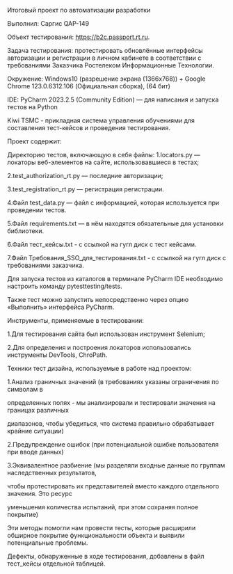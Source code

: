 Итоговый проект по автоматизации разработки

Выполнил: Саргис QAP-149

Объект тестирования: https://b2c.passport.rt.ru.

Задача тестирования: протестировать обновлённые интерфейсы авторизации и регистрации в личном кабинете в соответствии с требованиями Заказчика Ростелеком Информационные Технологии.

Окружение: Windows10 (разрешение экрана (1366x768)) + Google Chrome 123.0.6312.106 (Официальная сборка), (64 бит)

IDE: PyCharm 2023.2.5 (Community Edition) — для написания и запуска тестов на Python

Kiwi TSMC - прикладная система управления обучениями для составления тест-кейсов и проведения тестирования.

Проект содержит:

Директорию тестов, включающую в себя файлы:
1.locators.py — локаторы веб-элементов на сайте, использовавшиеся в тестах;

2.test_authorization_rt.py — последние авторизации;

3.test_registration_rt.py — регистрация регистрации.

4.Файл test_data.py — файл с информацией, которая используется при проведении тестов.

5.Файл requirements.txt — в нём находятся обязательные для установки библиотеки.

6.Файл тест_кейсы.txt - с ссылкой на гугл диск с тест кейсами.

7.Файл Требования_SSO_для_тестирования.txt - c ссылкой на гугл диск с требованиями заказчика.

Для запуска тестов из каталогов в терминале PyCharm IDE необходимо настроить команду pytesttesting/tests.

Также тест можно запустить непосредственно через опцию «Выполнить» интерфейса PyCharm.

Инструменты, применяемые в тестировании:

1.Для тестирования сайта был использован инструмент Selenium;

2.Для определения и построения локаторов использовались инструменты DevTools, ChroPath.

Техники тест дизайна, используемые в работе над проектом:

1.Анализ граничных значений (в требованиях указаны ограничения по символам в

определенных полях - мы анализировали и тестировали значения на границах различных

диапазонов, чтобы убедиться, что система правильно обрабатывает крайние ситуации)

2.Предупреждение ошибок (при потенциальной ошибке пользователя при вводе данных)

3.Эквивалентное разбиение (мы разделяли входные данные по группам наследственных результатов,

чтобы протестировать их представителей вместо каждого отдельного значения. Это ресурс

уменьшения количества испытаний, при этом сохраняя полное покрытие)

Эти методы помогли нам провести тесты, которые расширили обширное покрытие функциональности объекта и выявили потенциальные проблемы.

Дефекты, обнаруженные в ходе тестирования, добавлены в файл тест_кейсы отдельной таблицей.
